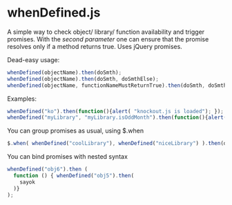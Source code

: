 # whenDefined.js
A simple way to check object/ library/ function availability and trigger promises. With the <i>second parameter</i> one can ensure that the promise resolves only if a method returns true. Uses jQuery promises.

Dead-easy usage:
  ```javascript
  whenDefined(objectName).then(doSmth);
  whenDefined(objectName).then(doSmth, doSmthElse);
  whenDefined(objectName, functionNameMustReturnTrue).then(doSmth, doSmthElse);
  ```
Examples: </br>
```javascript
whenDefined("ko").then(function(){alert( "knockout.js is loaded"); }); 
whenDefined("myLibrary", "myLibrary.isOddMonth").then(function(){alert( "myLibrary is loaded & it's an odd month"); });
```

You can group promises as usual, using $.when
```javascript
$.when( whenDefined("coolLibrary"), whenDefined("niceLibrary") ).then(doSmthFn);
```

You can bind promises with nested syntax
```javascript
whenDefined("obj6").then (
  function () { whenDefined("obj5").then(
    sayok
  )}
);
```
